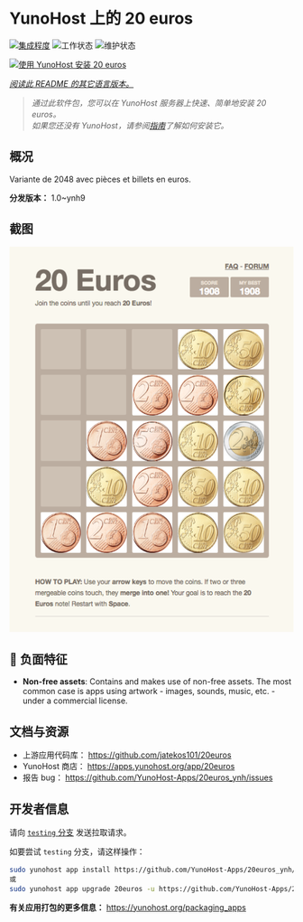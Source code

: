 <!--
注意：此 README 由 <https://github.com/YunoHost/apps/tree/master/tools/readme_generator> 自动生成
请勿手动编辑。
-->

# YunoHost 上的 20 euros

[![集成程度](https://dash.yunohost.org/integration/20euros.svg)](https://ci-apps.yunohost.org/ci/apps/20euros/) ![工作状态](https://ci-apps.yunohost.org/ci/badges/20euros.status.svg) ![维护状态](https://ci-apps.yunohost.org/ci/badges/20euros.maintain.svg)

[![使用 YunoHost 安装 20 euros](https://install-app.yunohost.org/install-with-yunohost.svg)](https://install-app.yunohost.org/?app=20euros)

*[阅读此 README 的其它语言版本。](./ALL_README.md)*

> *通过此软件包，您可以在 YunoHost 服务器上快速、简单地安装 20 euros。*  
> *如果您还没有 YunoHost，请参阅[指南](https://yunohost.org/install)了解如何安装它。*

## 概况

Variante de 2048 avec pièces et billets en euros.

**分发版本：** 1.0~ynh9

## 截图

![20 euros 的截图](./doc/screenshots/Screenshot-20euros.jpg)

## :red_circle: 负面特征

- **Non-free assets**: Contains and makes use of non-free assets. The most common case is apps using artwork - images, sounds, music, etc. - under a commercial license.

## 文档与资源

- 上游应用代码库： <https://github.com/jatekos101/20euros>
- YunoHost 商店： <https://apps.yunohost.org/app/20euros>
- 报告 bug： <https://github.com/YunoHost-Apps/20euros_ynh/issues>

## 开发者信息

请向 [`testing` 分支](https://github.com/YunoHost-Apps/20euros_ynh/tree/testing) 发送拉取请求。

如要尝试 `testing` 分支，请这样操作：

```bash
sudo yunohost app install https://github.com/YunoHost-Apps/20euros_ynh/tree/testing --debug
或
sudo yunohost app upgrade 20euros -u https://github.com/YunoHost-Apps/20euros_ynh/tree/testing --debug
```

**有关应用打包的更多信息：** <https://yunohost.org/packaging_apps>
